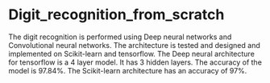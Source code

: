 # Digit_recognition_from_scratch
The digit recognition is performed using Deep neural networks and Convolutional neural networks. The architecture is tested and designed and implemented on Scikit-learn and tensorflow.
The Deep neural architecture for tensorflow is a 4 layer model. It has 3 hidden layers. The accuracy of the model is 97.84%.
The Scikit-learn architecture has an accuracy of 97%.
